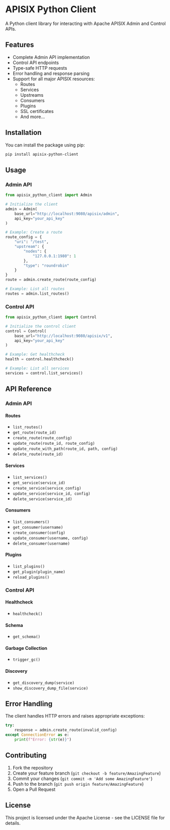 # APISIX Python Client

A Python client library for interacting with Apache APISIX Admin and Control APIs.

## Features

- Complete Admin API implementation
- Control API endpoints
- Type-safe HTTP requests
- Error handling and response parsing
- Support for all major APISIX resources:
  - Routes
  - Services
  - Upstreams
  - Consumers
  - Plugins
  - SSL certificates
  - And more...

## Installation

You can install the package using pip:

```bash
pip install apisix-python-client
```

## Usage

### Admin API

```python
from apisix_python_client import Admin

# Initialize the client
admin = Admin(
    base_url="http://localhost:9080/apisix/admin",
    api_key="your_api_key"
)

# Example: Create a route
route_config = {
    "uri": "/test",
    "upstream": {
        "nodes": {
            "127.0.0.1:1980": 1
        },
        "type": "roundrobin"
    }
}
route = admin.create_route(route_config)

# Example: List all routes
routes = admin.list_routes()
```

### Control API

```python
from apisix_python_client import Control

# Initialize the control client
control = Control(
    base_url="http://localhost:9080/apisix/v1",
    api_key="your_api_key"
)

# Example: Get healthcheck
health = control.healthcheck()

# Example: List all services
services = control.list_services()
```

## API Reference

### Admin API

#### Routes
- `list_routes()`
- `get_route(route_id)`
- `create_route(route_config)`
- `update_route(route_id, route_config)`
- `update_route_with_path(route_id, path, config)`
- `delete_route(route_id)`

#### Services
- `list_services()`
- `get_service(service_id)`
- `create_service(service_config)`
- `update_service(service_id, config)`
- `delete_service(service_id)`

#### Consumers
- `list_consumers()`
- `get_consumer(username)`
- `create_consumer(config)`
- `update_consumer(username, config)`
- `delete_consumer(username)`

#### Plugins
- `list_plugins()`
- `get_plugin(plugin_name)`
- `reload_plugins()`

### Control API

#### Healthcheck
- `healthcheck()`

#### Schema
- `get_schema()`

#### Garbage Collection
- `trigger_gc()`

#### Discovery
- `get_discovery_dump(service)`
- `show_discovery_dump_file(service)`

## Error Handling

The client handles HTTP errors and raises appropriate exceptions:

```python
try:
    response = admin.create_route(invalid_config)
except ConnectionError as e:
    print(f"Error: {str(e)}")
```

## Contributing

1. Fork the repository
2. Create your feature branch (`git checkout -b feature/AmazingFeature`)
3. Commit your changes (`git commit -m 'Add some AmazingFeature'`)
4. Push to the branch (`git push origin feature/AmazingFeature`)
5. Open a Pull Request

## License
This project is licensed under the Apache License - see the LICENSE file for details.